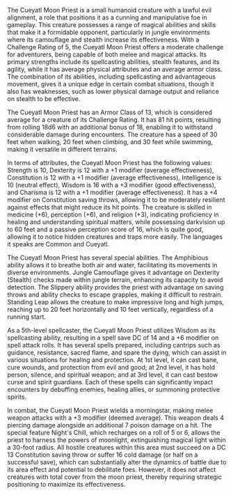 The Cueyatl Moon Priest is a small humanoid creature with a lawful evil alignment, a role that positions it as a cunning and manipulative foe in gameplay. This creature possesses a range of magical abilities and skills that make it a formidable opponent, particularly in jungle environments where its camouflage and stealth increase its effectiveness. With a Challenge Rating of 5, the Cueyatl Moon Priest offers a moderate challenge for adventurers, being capable of both melee and magical attacks. Its primary strengths include its spellcasting abilities, stealth features, and its agility, while it has average physical attributes and an average armor class. The combination of its abilities, including spellcasting and advantageous movement, gives it a unique edge in certain combat situations, though it also has weaknesses, such as lower physical damage output and reliance on stealth to be effective.

The Cueyatl Moon Priest has an Armor Class of 13, which is considered average for a creature of its Challenge Rating. It has 81 hit points, resulting from rolling 18d6 with an additional bonus of 18, enabling it to withstand considerable damage during encounters. The creature has a speed of 30 feet when walking, 20 feet when climbing, and 30 feet while swimming, making it versatile in different terrains.

In terms of attributes, the Cueyatl Moon Priest has the following values: Strength is 10, Dexterity is 12 with a +1 modifier (average effectiveness), Constitution is 12 with a +1 modifier (average effectiveness), Intelligence is 10 (neutral effect), Wisdom is 16 with a +3 modifier (good effectiveness), and Charisma is 12 with a +1 modifier (average effectiveness). It has a +4 modifier on Constitution saving throws, allowing it to be moderately resilient against effects that might reduce its hit points. The creature is skilled in medicine (+6), perception (+6), and religion (+3), indicating proficiency in healing and understanding spiritual matters, while possessing darkvision up to 60 feet and a passive perception score of 16, which is quite good, allowing it to notice hidden creatures and traps more easily. The languages it speaks are Common and Cueyatl.

The Cueyatl Moon Priest has several special abilities. The Amphibious ability allows it to breathe both air and water, facilitating its movements in diverse environments. Jungle Camouflage gives it advantage on Dexterity (Stealth) checks made within jungle terrain, enhancing its capacity to avoid detection. The Slippery ability provides the priest with advantage on saving throws and ability checks to escape grapples, making it difficult to restrain. Standing Leap allows the creature to make impressive long and high jumps, reaching up to 20 feet horizontally and 10 feet vertically, regardless of a running start.

As a 5th-level spellcaster, the Cueyatl Moon Priest utilizes Wisdom as its spellcasting ability, resulting in a spell save DC of 14 and a +6 modifier on spell attack rolls. It has several spells prepared, including cantrips such as guidance, resistance, sacred flame, and spare the dying, which can assist in various situations for healing and protection. At 1st level, it can cast bane, cure wounds, and protection from evil and good; at 2nd level, it has hold person, silence, and spiritual weapon; and at 3rd level, it can cast bestow curse and spirit guardians. Each of these spells can significantly impact encounters by debuffing enemies, healing allies, or summoning protective spirits.

In combat, the Cueyatl Moon Priest wields a morningstar, making melee weapon attacks with a +3 modifier (deemed average). This weapon deals 4 piercing damage alongside an additional 7 poison damage on a hit. The special feature Night's Chill, which recharges on a roll of 5 or 6, allows the priest to harness the powers of moonlight, extinguishing magical light within a 30-foot radius. All hostile creatures within this area must succeed on a DC 13 Constitution saving throw or suffer 16 cold damage (or half on a successful save), which can substantially alter the dynamics of battle due to its area effect and potential to debilitate foes. However, it does not affect creatures with total cover from the moon priest, thereby requiring strategic positioning to maximize its effectiveness.